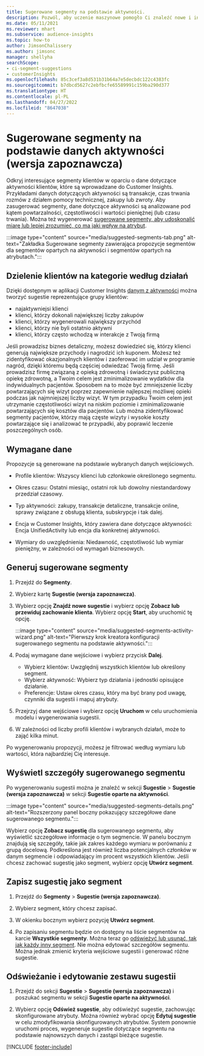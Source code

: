 ```yaml
---
title: Sugerowane segmenty na podstawie aktywności.
description: Pozwól, aby uczenie maszynowe pomogło Ci znaleźć nowe i interesujące segmenty na podstawie aktywności klientów.
ms.date: 05/11/2021
ms.reviewer: mhart
ms.subservice: audience-insights
ms.topic: how-to
author: JimsonChalissery
ms.author: jimsonc
manager: shellyha
searchScope:
- ci-segment-suggestions
- customerInsights
ms.openlocfilehash: 85c3cef3a8d531b31b64a7e5decbdc122c4383fc
ms.sourcegitcommit: b7dbcd5627c2ebfbcfe65589991c159ba290d377
ms.translationtype: HT
ms.contentlocale: pl-PL
ms.lasthandoff: 04/27/2022
ms.locfileid: "8647038"
---
```

# <a name="suggested-segments-based-on-activity-data-preview"></a>Sugerowane segmenty na podstawie danych aktywności (wersja zapoznawcza)

Odkryj interesujące segmenty klientów w oparciu o dane dotyczące aktywności klientów, które są wprowadzane do Customer Insights. Przykładami danych dotyczących aktywności są transakcje, czas trwania rozmów z działem pomocy technicznej, zakupy lub zwroty. Aby zasugerować segmenty, dane dotyczące aktywności są analizowane pod kątem powtarzalności, częstotliwości i wartości pieniężnej (lub czasu trwania). Można też wygenerować [sugerowane segmenty, aby udoskonalić miarę lub lepiej zrozumieć, co ma jaki wpływ na atrybut](suggested-segments.md).

:::image type="content" source="media/suggested-segments-tab.png" alt-text="Zakładka Sugerowane segmenty zawierająca propozycje segmentów dla segmentów opartych na aktywności i segmentów opartych na atrybutach.":::

## <a name="categorize-customers-by-activity"></a>Dzielenie klientów na kategorie według działań

Dzięki dostępnym w aplikacji Customer Insights [danym z aktywności](activities.md) można tworzyć sugestie reprezentujące grupy klientów:

- najaktywniejsi klienci 
- klienci, którzy dokonali największej liczby zakupów 
- klienci, którzy wygenerowali największy przychód 
- klienci, którzy nie byli ostatnio aktywni 
- klienci, którzy często wchodzą w interakcje z Twoją firmą  

Jeśli prowadzisz biznes detaliczny, możesz dowiedzieć się, którzy klienci generują największe przychody i nagrodzić ich kuponem. Możesz też zidentyfikować okazjonalnych klientów i zaoferować im udział w programie nagród, dzięki któremu będą częściej odwiedzać Twoją firmę.
Jeśli prowadzisz firmę związaną z opieką zdrowotną i świadczysz publiczną opiekę zdrowotną, a Twoim celem jest zminimalizowanie wydatków dla indywidualnych pacjentów. Sposobem na to może być zmniejszenie liczby powtarzających się wizyt poprzez zapewnienie najlepszej możliwej opieki podczas jak najmniejszej liczby wizyt. W tym przypadku Twoim celem jest utrzymanie częstotliwości wizyt na niskim poziomie i zminimalizowanie powtarzających się kosztów dla pacjentów. Lub można zidentyfikować segmenty pacjentów, którzy mają częste wizyty i wysokie koszty powtarzające się i analizować te przypadki, aby poprawić leczenie poszczególnych osób. 

## <a name="required-data"></a>Wymagane dane

Propozycje są generowane na podstawie wybranych danych wejściowych. 

- Profile klientów: Wszyscy klienci lub członkowie określonego segmentu. 

- Okres czasu: Ostatni miesiąc, ostatni rok lub dowolny niestandardowy przedział czasowy.

- Typ aktywności: zakupy, transakcje detaliczne, transakcje online, sprawy związane z obsługą klienta, subskrypcje i tak dalej.  

- Encja w Customer Insights, który zawiera dane dotyczące aktywności: Encja UnifiedActivity lub encja dla konkretnej aktywności. 

- Wymiary do uwzględnienia: Niedawność, częstotliwość lub wymiar pieniężny, w zależności od wymagań biznesowych.

## <a name="generate-suggested-segments"></a>Generuj sugerowane segmenty

1. Przejdź do **Segmenty**.

1. Wybierz kartę **Sugestie (wersja zapoznawcza)**.

1. Wybierz opcję **Znajdź nowe sugestie** i wybierz opcję **Zobacz lub przewiduj zachowanie klienta**. Wybierz opcję **Start**, aby uruchomić tę opcję.

   :::image type="content" source="media/suggested-segments-activity-wizard.png" alt-text="Pierwszy krok kreatora konfiguracji sugerowanego segmentu na podstawie aktywności.":::

1. Podaj wymagane dane wejściowe i wybierz przycisk **Dalej**.

   - Wybierz klientów: Uwzględnij wszystkich klientów lub określony segment.
   - Wybierz aktywność: Wybierz typ działania i jednostki opisujące działanie.
   - Preferencje: Ustaw okres czasu, który ma być brany pod uwagę, czynniki dla sugestii i mapuj atrybuty.

1. Przejrzyj dane wejściowe i wybierz opcję **Uruchom** w celu uruchomienia modelu i wygenerowania sugestii.

1. W zależności od liczby profili klientów i wybranych działań, może to zająć kilka minut. 

Po wygenerowaniu propozycji, możesz je filtrować według wymiaru lub wartości, która najbardziej Cię interesuje. 

## <a name="view-details-of-a-suggested-segment"></a>Wyświetl szczegóły sugerowanego segmentu

Po wygenerowaniu sugestii można je znaleźć w sekcji **Sugestie** > **Sugestie (wersja zapoznawcza)** w sekcji **Sugestie oparte na aktywności**.

:::image type="content" source="media/suggested-segments-details.png" alt-text="Rozszerzony panel boczny pokazujący szczegółowe dane sugerowanego segmentu.":::

Wybierz opcję **Zobacz sugestię** dla sugerowanego segmentu, aby wyświetlić szczegółowe informacje o tym segmencie. W panelu bocznym znajdują się szczegóły, takie jak zakres każdego wymiaru w porównaniu z grupą docelową. Podkreślona jest również liczba potencjalnych członków w danym segmencie i odpowiadający im procent wszystkich klientów. Jeśli chcesz zachować sugestię jako segment, wybierz opcję **Utwórz segment**.    

## <a name="save-a-suggestion-as-a-segment"></a>Zapisz sugestię jako segment

1. Przejdź do **Segmenty** > **Sugestie (wersja zapoznawcza)**.

1. Wybierz segment, który chcesz zapisać. 

1. W okienku bocznym wybierz pozycję **Utwórz segment**. 

1. Po zapisaniu segmentu będzie on dostępny na liście segmentów na karcie **Wszystkie segmenty**. Można teraz go [odświeżyć lub usunąć, tak jak każdy inny segment](segments.md). Nie można edytować szczegółów segmentu. Można jednak zmienić kryteria wejściowe sugestii i generować różne sugestie.

## <a name="refresh-or-edit-a-set-of-suggestions"></a>Odświeżanie i edytowanie zestawu sugestii

1. Przejdź do sekcji **Sugestie** > **Sugestie (wersja zapoznawcza)** i poszukać segmentu w sekcji **Sugestie oparte na aktywności**.

1. Wybierz opcję **Odśwież sugestie**, aby odświeżyć sugestie, zachowując skonfigurowane atrybuty. Można również wybrać opcję **Edytuj sugestie** w celu zmodyfikowania skonfigurowanych atrybutów. System ponownie uruchomi proces, wygeneruje sugestie dotyczące segmentu na podstawie najnowszych danych i zastąpi bieżące sugestie.

[!INCLUDE [footer-include](includes/footer-banner.md)]
